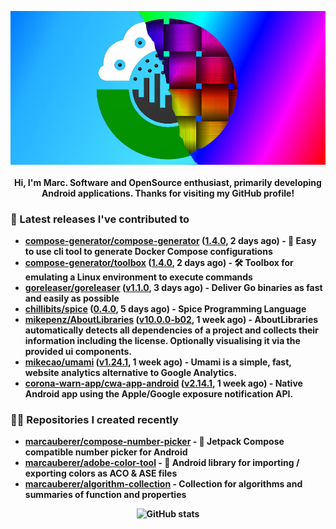<p align="center">
	<img src="https://raw.githubusercontent.com/marcauberer/marcauberer/master/images/frontpage-image.jpg">
	<br><br>
	<b>Hi, I'm Marc. Software and OpenSource enthusiast, primarily developing Android applications. Thanks for visiting my GitHub profile!
</p>

### 🚀 Latest releases I've contributed to


- [compose-generator/compose-generator](https://github.com/compose-generator/compose-generator) ([1.4.0](https://github.com/compose-generator/compose-generator/releases/tag/1.4.0), 2 days ago) - 🐳 Easy to use cli tool to generate Docker Compose configurations
- [compose-generator/toolbox](https://github.com/compose-generator/toolbox) ([1.4.0](https://github.com/compose-generator/toolbox/releases/tag/1.4.0), 2 days ago) - 🛠️ Toolbox for emulating a Linux environment to execute commands
- [goreleaser/goreleaser](https://github.com/goreleaser/goreleaser) ([v1.1.0](https://github.com/goreleaser/goreleaser/releases/tag/v1.1.0), 3 days ago) - Deliver Go binaries as fast and easily as possible
- [chillibits/spice](https://github.com/chillibits/spice) ([0.4.0](https://github.com/chillibits/spice/releases/tag/0.4.0), 5 days ago) - Spice Programming Language
- [mikepenz/AboutLibraries](https://github.com/mikepenz/AboutLibraries) ([v10.0.0-b02](https://github.com/mikepenz/AboutLibraries/releases/tag/v10.0.0-b02), 1 week ago) - AboutLibraries automatically detects all dependencies of a project and collects their information including the license. Optionally visualising it via the provided ui components.
- [mikecao/umami](https://github.com/mikecao/umami) ([v1.24.1](https://github.com/mikecao/umami/releases/tag/v1.24.1), 1 week ago) - Umami is a simple, fast, website analytics alternative to Google Analytics.
- [corona-warn-app/cwa-app-android](https://github.com/corona-warn-app/cwa-app-android) ([v2.14.1](https://github.com/corona-warn-app/cwa-app-android/releases/tag/v2.14.1), 1 week ago) - Native Android app using the Apple/Google exposure notification API.

### 👨‍💻 Repositories I created recently
- [marcauberer/compose-number-picker](https://github.com/marcauberer/compose-number-picker) - 🔢 Jetpack Compose compatible number picker for Android
- [marcauberer/adobe-color-tool](https://github.com/marcauberer/adobe-color-tool) - 🎨 Android library for importing / exporting colors as ACO &amp; ASE files
- [marcauberer/algorithm-collection](https://github.com/marcauberer/algorithm-collection) - Collection for algorithms and summaries of function and properties

<p align="center">
	<img src="https://github-readme-stats.vercel.app/api?username=marcauberer&show_icons=true&theme=dark" alt="GitHub stats">
</p>
